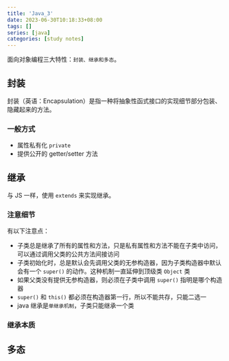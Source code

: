 ```yaml
---
title: 'Java_3'
date: 2023-06-30T10:18:33+08:00
tags: []
series: [java]
categories: [study notes]
---
```


面向对象编程三大特性：`封装、继承和多态`。

## 封装

封装（英语：Encapsulation）是指一种将抽象性函式接口的实现细节部分包装、隐藏起来的方法。

### 一般方式

- 属性私有化 `private`
- 提供公开的 getter/setter 方法

## 继承

与 JS 一样，使用 `extends` 来实现继承。

### 注意细节

有以下注意点：

- 子类总是继承了所有的属性和方法，只是私有属性和方法不能在子类中访问，可以通过调用父类的公共方法间接访问
- 子类初始化时，总是默认会先调用父类的无参构造器，因为子类构造器中默认会有一个 `super()` 的动作。这种机制一直延伸到顶级类 `Object` 类
- 如果父类没有提供无参构造器，则必须在子类中调用 `super()` 指明是哪个构造器
- `super()` 和 `this()` 都必须在构造器第一行，所以不能共存，只能二选一
- java 继承是`单继承机制`，子类只能继承一个类

### 继承本质

## 多态
